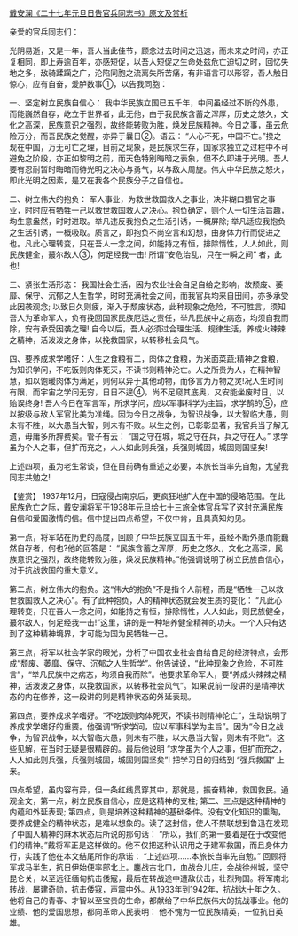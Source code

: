 [戴安澜《二十七年元旦日告官兵同志书》原文及赏析](https://www.vrrw.net/wx/9988.html)

亲爱的官兵同志们：

光阴易逝，又是一年，吾人当此佳节，顾念过去时间之迅速，而未来之时间，亦正复相同，即上寿逾百年，亦感短促，以吾人短促之生命处兹危亡迫切之时，回忆失地之多，敌骑蹂躏之广，沦陷同胞之流离失所苦痛，有非语言可以形容，吾人触目惊心，应有自奋，爰胪数事①，以告我同胞：

一、坚定树立民族自信心： 我中华民族立国已五千年，中间虽经过不断的外患，而能巍然自存，屹立于世界者，此无他，由于我民族含蓄之浑厚，历史之悠久，文化之高深，民族意识之强烈，故终能转败为胜，焕发民族精神。今日之事，虽云危险万分，而吾民族之觉醒，亦异于曩日②。语云： “人心不死，中国不亡。”揆之现在中国，万无可亡之理，目前之现象，是民族求生存，国家求独立之过程中不可避免之阶段，亦正如黎明之前，而天色特别晦暗之表象，但不久即进于光明。吾人要有忍耐暂时晦暗而待光明之决心与勇气，以与敌人周旋。伟大中华民族之怒火，即此光明之因素，是又在我各个民族分子之自信也。

二、树立伟大的抱负： 军人事业，为救世救国救人之事业，决非糊口猎官之事业，时时应有牺牲一己以救世救国救人之决心。抱负确定，则个人一切生活旨趣，均生意盎然，时时进取。举凡违反我抱负之生活引诱，一概屏除; 举凡适应我抱负之生活引诱，一概吸取。质言之，即抱负不尚空言和幻想，由身体力行而促进之也。凡此心理转变，只在吾人一念之间，如能持之有恒，排除惰性，人人如此，则民族健全，蕞尔敌人③，何足经我一击! 所谓“安危治乱，只在一瞬之间” 者，此也!

三、紧张生活形态： 我国社会生活，因为农业社会自足自给之影响，故颓废、萎靡、保守、沉郁之人生哲学，时时充满社会之间，而我官兵均来自田间，亦多承受此因袭观念; 以致日久则疲，渐入于颓废状态，此种现象之危险，不可胜言。须知吾人为革命军人，负有挽回国家民族厄运之责任，举凡民族中之病态，均须自我而除，安有承受因袭之理! 自今以后，吾人必须过合理生活、规律生活，养成火辣辣之精神，活泼泼之身体，以挽救国家，以转移社会风气。

四、要养成求学嗜好：人生之食粮有二，肉体之食粮，为米面菜蔬;精神之食粮，为知识学问，不吃饭则肉体死灭，不读书则精神沦亡。人之所贵为人，在精神智慧，如以饱暖肉体为满足，则何以异于其他动物，而侈言为万物之灵!况人生时间有限，而宇宙之学问无穷，日日不遑④，尚不足窥其底奥，又安能坐废时日，以贻误终身! 吾人今日在军言军，所求学问，应以军事科学为主旨，求学鹄的⑤，应以按级与敌人军官比美为准绳。因为今日之战争，为智识战争，以大智临大愚，则未有不胜，以大愚当大智，则未有不败。以生之例，已彰彰显著，我官兵当了解无遗，毋庸多所辞费矣。管子有云： “国之守在城，城之守在兵，兵之守在人。” 求学虽为个人之事，但扩而充之，人人如此则兵强，兵强则城固，城固则国坚矣!

上述四项，虽为老生常谈，但在目前确有重述之必要，本旅长当率先自勉，尤望我同志共勉之!



【鉴赏】 1937年12月，日寇侵占南京后，更疯狂地扩大在中国的侵略范围。在此民族危亡之际，戴安澜将军于1938年元旦给七十三旅全体官兵写了这封充满民族自信和爱国激情的信。信中提出四点希望，不仅中肯，且具真知灼见。

第一点，将军站在历史的高度，回顾了中华民族立国五千年，虽经不断外患而能巍然自存者，何也?他的回答是： “民族含蓄之浑厚，历史之悠久，文化之高深，民族意识之强烈，故终能转败为胜，焕发民族精神。”他强调说明了树立民族自信心，对于抗战救国的重大意义。

第二点，树立伟大的抱负。这“伟大的抱负”不是指个人前程，而是“牺牲一己以救世救国救人之决心”。有了此种抱负，人的精神状态就会发生质的变化： “凡此心理转变，只在吾人一念之间，如能持之有恒，排除惰性，人人如此，则民族健全，蕞尔敌人，何足经我一击!”这里，讲的是一种培养健全精神的功夫。一个人只有达到了这种精神境界，才可能为国为民牺牲一己。

第三点，将军以社会学家的眼光，分析了中国农业社会自给自足的经济特点，会形成“颓废、萎靡、保守、沉郁之人生哲学”。他告诫说，“此种现象之危险，不可胜言”，“举凡民族中之病态，均须自我而除”。他要求革命军人，要“养成火辣辣之精神，活泼泼之身体，以挽救国家，以转移社会风气”。如果说前一段讲的是精神状态的内在修养，这一段讲的则是精神状态的外延表现。

第四点，要养成求学嗜好。“不吃饭则肉体死灭，不读书则精神沦亡”，生动说明了养成求学嗜好的重要。他强调“所求学问，应以军事科学为主旨”。因为“今日之战争，为智识战争，以大智临大愚，则未有不胜，以大愚当大智，则未有不败”。这些见解，在当时无疑是很精辟的。最后他说明 “求学虽为个人之事，但扩而充之，人人如此则兵强，兵强则城固，城固则国坚矣”! 把学习目的归结到 “强兵救国” 上来。

四点希望，虽内容有异，但一条红线贯穿其中，那就是，振奋精神，救国救民。通观全文，第一点，树立民族自信心，应是这精神的支柱; 第二、三点是这种精神的内蕴和外延表现; 第四点，则是培养这种精神的基础条件。没有文化知识的熏陶，要养成健全的精神状态，是难以想象的。读了这封信，使人不禁联想到鲁迅在发现了中国人精神的麻木状态后所说的那句话： “所以，我们的第一要着是在于改变他们的精神。”戴将军正是这样做的。他不仅把这种认识用之于建军救国，而且身体力行，实践了他在本文结尾所作的承诺： “上述四项……本旅长当率先自勉。” 回顾将军戎马半生，抗日伊始便率部北上。鏖战古北口，血战台儿庄，会战徐州城，坚守昆仑关，以至远征缅甸抗击倭寇，最后在转战途中遭敌伏击，壮烈殉国。将军南北转战，屡建奇勋，抗击倭寇，声震中外。从1933年到1942年，抗战达十年之久。他将自己的青春、才智以至宝贵的生命，都献给了中华民族伟大的抗战事业。他的业绩、他的爱国思想，都向革命人民表明： 他不愧为一位民族精英，一位抗日英雄。


